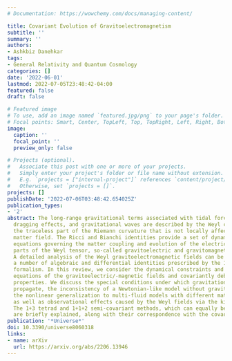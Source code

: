 ```yaml
---
# Documentation: https://wowchemy.com/docs/managing-content/

title: Covariant Evolution of Gravitoelectromagnetism
subtitle: ''
summary: ''
authors:
- Ashkbiz Danehkar
tags:
- General Relativity and Quantum Cosmology
categories: []
date: '2022-06-01'
lastmod: 2022-07-05T23:48:42-04:00
featured: false
draft: false

# Featured image
# To use, add an image named `featured.jpg/png` to your page's folder.
# Focal points: Smart, Center, TopLeft, Top, TopRight, Left, Right, BottomLeft, Bottom, BottomRight.
image:
  caption: ''
  focal_point: ''
  preview_only: false

# Projects (optional).
#   Associate this post with one or more of your projects.
#   Simply enter your project's folder or file name without extension.
#   E.g. `projects = ["internal-project"]` references `content/project/deep-learning/index.md`.
#   Otherwise, set `projects = []`.
projects: []
publishDate: '2022-07-06T03:48:42.654025Z'
publication_types:
- '2'
abstract: The long-range gravitational terms associated with tidal forces, frame-
  dragging effects, and gravitational waves are described by the Weyl conformal tensor,
  the traceless part of the Riemann curvature that is not locally affected by the
  matter field. The Ricci and Bianchi identities provide a set of dynamical and kinematic
  equations governing the matter coupling and evolution of the electric and magnetic
  parts of the Weyl tensor, so-called gravitoelectric and gravitomagnetic fields.
  A detailed analysis of the Weyl gravitoelectromagnetic fields can be conducted using
  a number of algebraic and differential identities prescribed by the 1+3 covariant
  formalism. In this review, we consider the dynamical constraints and propagation
  equations of the gravitoelectric/-magnetic fields and covariantly debate their analytic
  properties. We discuss the special conditions under which gravitational waves can
  propagate, the inconsistency of a Newtonian-like model without gravitomagnetism,
  the nonlinear generalization to multi-fluid models with different matter species,
  as well as observational effects caused by the Weyl fields via the kinematic quantities.
  The 1+3 tetrad and 1+1+2 semi-covariant methods, which can equally be used for gravitoelectromagnetism,
  are briefly explained, along with their correspondence with the covariant formulations.
publication: '*Universe*'
doi: 10.3390/universe8060318
links:
- name: arXiv
  url: https://arxiv.org/abs/2206.13946
---
```

